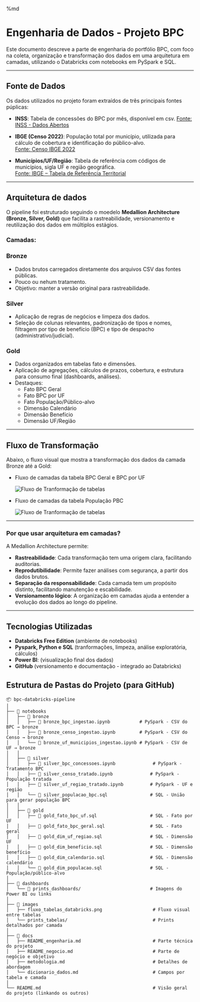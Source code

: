 %md

# Engenharia de Dados - Projeto BPC

Este documento descreve a parte de engenharia do portfólio BPC, com foco na coleta, organização e transformação dos dados em uma arquitetura em camadas, utilizando o Databricks com notebooks em PySpark e SQL. 

---

## Fonte de Dados

Os dados utilizados no projeto foram extraídos de três principais fontes púplicas:

- **INSS**: Tabela de concessões do BPC por mês, disponível em csv.
 [Fonte: INSS - Dados Abertos](https://dadosabertos.inss.gov.br/dataset/beneficios-concedidos-plano-de-dados-abertos-jun-2023-a-jun-2025)

- **IBGE (Censo 2022)**: População total por município, utilizada para cálculo de cobertura e identificação do público-alvo.  
  [Fonte: Censo IBGE 2022](https://www.ibge.gov.br/)

- **Municípios/UF/Região**: Tabela de referência com códigos de municípios, sigla UF e região geográfica.  
  [Fonte: IBGE – Tabela de Referência Territorial](https://www.ibge.gov.br/)

---

## Arquitetura de dados
O pipeline foi estruturado seguindo o moedelo **Medallion Architecture (Bronze, Silver, Gold)** que facilita a rastreabilidade, versionamento e reutilização dos dados em múltiplos estágios.

### Camadas:

### Bronze
- Dados brutos carregados diretamente dos arquivos CSV das fontes públicas.
- Pouco ou nehum tratamento.
- Objetivo: manter a versão original para rastreabilidade.

### Silver 
- Aplicação de regras de negócios e limpeza dos dados. 
- Seleção de colunas relevantes, padronização de tipos e nomes, filtragem por tipo de benefício (BPC) e tipo de despacho (administrativo/judicial).

### Gold
- Dados organizados em tabelas fato e dimensões.
- Aplicação de agregações, cálculos de prazos, cobertura, e estrutura para consumo final (dashboards, análises).
- Destaques:
  - Fato BPC Geral
  - Fato BPC por UF
  - Fato População/Público-alvo
  - Dimensão Calendário
  - Dimensão Benefício
  - Dimensão UF/Região

---

## Fluxo de Transformação

Abaixo, o fluxo visual que mostra a transformação dos dados da camada Bronze até a Gold:

- Fluxo de camadas da tabela BPC Geral e BPC por UF

  ![Fluxo de Tranformação de tabelas](</Volumes/portfolio_inss/base_bpc/imagens/fluxo_bpc.png>)

- Fluxo de  camadas da tabela População PBC 

  ![Fluxo de Tranformação de tabelas](</Volumes/portfolio_inss/base_bpc/imagens/fluxo_populacao_bpc.png>)

---

### Por que usar arquitetura em camadas?

A Medallion Architecture permite:

- **Rastreabilidade**: Cada transformação tem uma origem clara, facilitando auditorias.
- **Reprodutibilidade**: Permite fazer análises com segurança, a partir dos dados brutos.
- **Separação da responsabilidade**: Cada camada tem um propósito distinto, facilitando manutenção e escabilidade.
- **Versionamento lógico**: A organização em camadas ajuda a entender a evolução dos dados ao longo do pipeline.

---

## Tecnologias Utilizadas 

- **Databricks Free Edition** (ambiente de notebooks)
- **Pyspark, Python e SQL** (tranformações, limpeza, análise exploratória, cálculos)
- **Power BI**: (visualização final dos dados)
- **GitHub** (versionamento e documentação - integrado ao Databricks)


## Estrutura de Pastas do Projeto (para GitHub)

```
📦 bpc-databricks-pipeline
│
├── 📁 notebooks
│   ├── 📁 bronze
│   │   ├── 🐍 bronze_bpc_ingestao.ipynb           # PySpark - CSV do BPC → bronze
│   │   ├── 🐍 bronze_censo_ingestao.ipynb         # PySpark - CSV do Censo → bronze
│   │   └── 🐍 bronze_uf_municipios_ingestao.ipynb # PySpark - CSV de UF → bronze
│   │
│   ├── 📁 silver
│   │   ├── 🐍 silver_bpc_concessoes.ipynb              # PySpark - Tratamento BPC
│   │   ├── 🐍 silver_censo_tratado.ipynb              # PySpark - População tratada
│   │   ├── 🐍 silver_uf_regiao_tratado.ipynb          # PySpark - UF e região
│   │   └── 📝 silver_populacao_bpc.sql                # SQL - União para gerar população BPC
│   │
│   ├── 📁 gold
│   │   ├── 📝 gold_fato_bpc_uf.sql                    # SQL - Fato por UF
│   │   ├── 📝 gold_fato_bpc_geral.sql                 # SQL - Fato geral
│   │   ├── 📝 gold_dim_uf_regiao.sql                  # SQL - Dimensão UF
│   │   ├── 📝 gold_dim_beneficio.sql                  # SQL - Dimensão benefício
│   │   ├── 📝 gold_dim_calendario.sql                 # SQL - Dimensão calendário
│   │   └── 📝 gold_dim_populacao.sql                  # SQL - População/público-alvo
│
├── 📁 dashboards
│   └── 📸 prints_dashboards/                          # Imagens do Power BI ou links
│
├── 📁 images
│   ├── fluxo_tabelas_databricks.png                   # Fluxo visual entre tabelas
│   └── prints_tabelas/                                # Prints detalhados por camada
│
├── 📁 docs
│   ├── README_engenharia.md                           # Parte técnica do projeto
│   ├── README_negocio.md                              # Parte de negócio e objetivo
│   ├── metodologia.md                                 # Detalhes de abordagem
│   └── dicionario_dados.md                            # Campos por tabela e camada
│
└── README.md                                          # Visão geral do projeto (linkando os outros)

```


